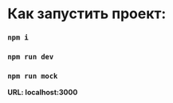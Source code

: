 # Как запустить проект:

### `npm i`

### `npm run dev`

### `npm run mock`

<b>URL: localhost:3000 </b>
